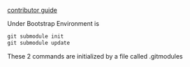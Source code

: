 
[contributor guide](https://github.com/apache/arrow-datafusion/blob/master/docs/source/contributor-guide/index.md)

Under Bootstrap Environment is

```rust
git submodule init
git submodule update
```

These 2 commands are initialized by a file called .gitmodules
